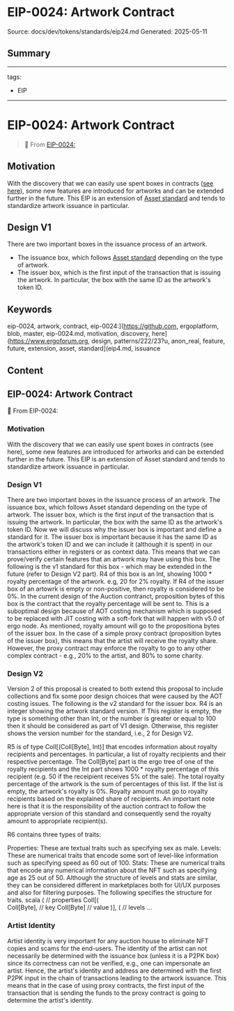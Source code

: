 # EIP-0024: Artwork Contract
Source: docs/dev/tokens/standards/eip24.md
Generated: 2025-05-11

## Summary
---
tags:
  - EIP
---

# EIP-0024: Artwork Contract

> 🔗 From [EIP-0024:](https://github.com/ergoplatform/eips/blob/master/eip-0024.md)


## Motivation 
With the discovery that we can easily use spent boxes in contracts ([see here](https://www.ergoforum.org/t/ergoscript-design-patterns/222/23?u=anon_real)), some new features are introduced for artworks and can be extended further in the future. This EIP is an extension of [Asset standard](eip4.md) and tends to standardize artwork issuance in particular.

## Design V1

There are two important boxes in the issuance process of an artwork.

- The issuance box, which follows [Asset standard](eip4.md) depending on the type of artwork.
- The issuer box, which is the first input of the transaction that is issuing the artwork. In particular, the box with the same ID as the artwork's token ID.

## Keywords
eip-0024, artwork, contract, eip-0024:](https://github.com, ergoplatform, blob, master, eip-0024.md, motivation, discovery, here](https://www.ergoforum.org, design, patterns/222/23?u, anon_real, feature, future, extension, asset, standard](eip4.md, issuance

## Content
## EIP-0024: Artwork Contract
🔗 From EIP-0024:

### Motivation
With the discovery that we can easily use spent boxes in contracts (see here), some new features are introduced for artworks and can be extended further in the future. This EIP is an extension of Asset standard and tends to standardize artwork issuance in particular.

### Design V1
There are two important boxes in the issuance process of an artwork.
The issuance box, which follows Asset standard depending on the type of artwork.
The issuer box, which is the first input of the transaction that is issuing the artwork. In particular, the box with the same ID as the artwork's token ID.
Now we will discuss why the issuer box is important and define a standard for it.
The issuer box is important because it has the same ID as the artwork's token ID and we can include it (although it is spent) in our transactions either in registers or as context data. This means that we can prove/verify certain features that an artwork may have using this box. The following is the v1 standard for this box - which may be extended in the future (refer to Design V2 part).
R4 of this box is an Int, showing 1000 * royalty percentage of the artwork. e.g, 20 for 2% royalty. If R4 of the issuer box of an artowrk is empty or non-positive, then royalty is considered to be 0%.
In the current design of the Auction contranct, proposition bytes of this box is the contract that the royalty percentage will be sent to. This is a suboptimal design because of AOT costing mechanism which is supposed to be replaced with JIT costing with a soft-fork that will happen with v5.0 of ergo node.
As mentioned, royalty amount will go to the propositiona bytes of the issuer box. In the case of a simple proxy contract (proposition bytes of the issuer box), this means that the artist will receive the royalty share. However, the proxy contract may enforce the royalty to go to any other complex contract - e.g., 20% to the artist, and 80% to some charity.

### Design V2
Version 2 of this proposal is created to both extend this proposal to include collections and fix some poor design choices that were caused by the AOT costing issues. The following is the v2 standard for the issuer box.
R4 is an integer showing the artwork standard version. If This register is empty, the type is something other than Int, or the number is greater or equal to 100 then it should be considered as part of V1 design. Otherwise, this register shows the version number for the standard, i.e., 2 for Design V2.

R5 is of type Coll[(Coll[Byte], Int)] that encodes information about royalty recipients and percentages. In particular, a list of royalty recipients and their respective percentage. The Coll[Byte] part is the ergo tree of one of the royalty recipients and the Int part shows 1000 * royalty percentage of this recipient (e.g. 50 if the receipient receives 5% of the sale). The total royalty percentage of the artwork is the sum of percentages of this list. If the list is empty, the artwork's royalty is 0%.
Royalty amount must go to royalty recipients based on the explained share of recipients. An important note here is that it is the responsibility of the auction contract to follow the appropriate version of this standard and consequently send the royalty amount to appropriate recipient(s). 


R6 contains three types of traits:

Properties: These are textual traits such as specifying sex as male.
Levels: These are numerical traits that encode some sort of level-like information such as specifying speed as 60 out of 100.
Stats: These are numerical traits that encode any numerical information about the NFT such as specifying age as 25 out of 50.
Although the structure of levels and stats are similar, they can be considered different in marketplaces both for UI/UX purposes and also for filtering purposes.
The following specifies the structure for traits.
scala
( // properties
  Coll[(  
    Coll[Byte],  // key
    Coll[Byte]   // value
  )],
  ( // levels
    ...

### Artist Identity
Artist identity is very important for any auction house to eliminate NFT copies and scams for the end-users.
The identity of the artist can not necessarily be determined with the issuance box (unless it is a P2PK box) since its correctness can not be verified, e.g., one can impersonate an artist.
Hence, the artist's identity and address are determined with the first P2PK input in the chain of transactions leading to the artwork issuance. This means that in the case of using proxy contracts, the first input of the transaction that is sending the funds to the proxy contract is going to determine the artist's identity.
